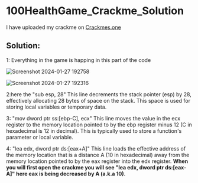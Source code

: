 # 100HealthGame_Crackme_Solution 
I have uploaded my crackme on [Crackmes.one](https://crackmes.one/crackme/65ae9d45eef082e477ff5f98)

## Solution:

1: Everything in the game is happing in this part of the code 

![Screenshot 2024-01-27 192758](https://github.com/Aryan-notEthical/100HealthGame_Crackme_Solution/assets/103557267/e37587e9-29b6-4c68-a42e-a2975bbfa0b9)


![Screenshot 2024-01-27 192316](https://github.com/Aryan-notEthical/100HealthGame_Crackme_Solution/assets/103557267/bdc1117f-66b9-4433-a64e-a3d6649830e4)


2:here the "sub esp, 28" This line decrements the stack pointer (esp) by 28, effectively allocating 28 bytes of space on the stack. This space is used for storing local variables or temporary data.


3: "mov dword ptr ss:[ebp-C], ecx" This line moves the value in the ecx register to the memory location pointed to by the ebp register minus 12 (C in hexadecimal is 12 in decimal). This is typically used to store a function's parameter or local variable.


4: "lea edx, dword ptr ds:[eax+A]" This line loads the effective address of the memory location that is a distance A (10 in hexadecimal) away from the memory location pointed to by the eax register into the edx register. **When you will first open the crackme you will see "lea edx, dword ptr ds:[eax-A]" here eax is being decreased by A (a.k.a 10)**.

